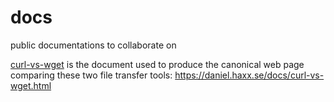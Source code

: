 # docs
public documentations to collaborate on

[curl-vs-wget](curl-vs-wget.md) is the document used to produce the
canonical web page comparing these two file transfer tools:
https://daniel.haxx.se/docs/curl-vs-wget.html
